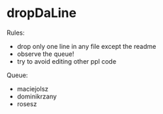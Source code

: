 # dropDaLine
Rules:
 * drop only one line in any file except the readme
 * observe the queue!
 * try to avoid editing other ppl code
 
Queue:
 * maciejolsz
 * dominikrzany
 * rosesz
